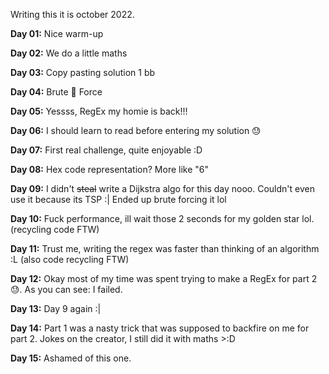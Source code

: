 Writing this it is october 2022.

**Day 01:** Nice warm-up

**Day 02:** We do a little maths

**Day 03:** Copy pasting solution 1 bb

**Day 04:** Brute 👏 Force

**Day 05:** Yessss, RegEx my homie is back!!!

**Day 06:** I should learn to read before entering my solution 😓

**Day 07:** First real challenge, quite enjoyable :D

**Day 08:** Hex code representation? More like "6"

**Day 09:** I didn't ~~steal~~ write a Dijkstra algo for this day nooo. Couldn't even use it because its TSP :|  Ended up brute forcing it lol

**Day 10:** Fuck performance, ill wait those 2 seconds for my golden star lol. (recycling code FTW)

**Day 11:** Trust me, writing the regex was faster than thinking of an algorithm :L (also code recycling FTW)

**Day 12:** Okay most of my time was spent trying to make a RegEx for part 2 😓. As you can see: I failed.

**Day 13:** Day 9 again :|

**Day 14:** Part 1 was a nasty trick that was supposed to backfire on me for part 2. Jokes on the creator, I still did it with maths >:D

**Day 15:** Ashamed of this one.